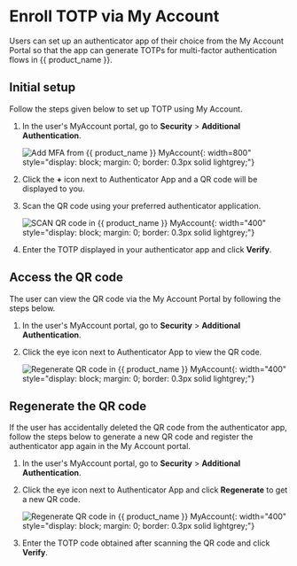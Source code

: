# Enroll TOTP via My Account

Users can set up an authenticator app of their choice from the My Account Portal so that the app can generate TOTPs for multi-factor authentication flows in {{ product_name }}.

## Initial setup

Follow the steps given below to set up TOTP using My Account.

1. In the user's MyAccount portal, go to **Security** > **Additional Authentication**.

    ![Add MFA from {{ product_name }} MyAccount]({{base_path}}/assets/img/guides/mfa/totp/view-mfa-via-myaccount.png){: width=800" style="display: block; margin: 0; border: 0.3px solid lightgrey;"}

2. Click the **+** icon next to Authenticator App and a QR code will be displayed to you.

3. Scan the QR code using your preferred authenticator application.

    ![SCAN QR code in {{ product_name }} MyAccount]({{base_path}}/assets/img/guides/mfa/totp/scan-qr-code-via-myaccount.png){: width="400" style="display: block; margin: 0; border: 0.3px solid lightgrey;"}

4. Enter the TOTP displayed in your authenticator app and click **Verify**.

## Access the QR code

The user can view the QR code via the My Account Portal by following the steps below.

1. In the user's MyAccount portal, go to **Security** > **Additional Authentication**.

2. Click the eye icon next to Authenticator App to view the QR code.

    ![Regenerate QR code in {{ product_name }} MyAccount]({{base_path}}/assets/img/guides/mfa/totp/regenerate-qr-codes.png){: width="400" style="display: block; margin: 0; border: 0.3px solid lightgrey;"}

## Regenerate the QR code

If the user has accidentally deleted the QR code from the authenticator app, follow the steps below to generate a new QR code and register the authenticator app again in the My Account portal.

1. In the user's MyAccount portal, go to **Security** > **Additional Authentication**.

2. Click the eye icon next to Authenticator App and click **Regenerate** to get a new QR code.

    ![Regenerate QR code in {{ product_name }} MyAccount]({{base_path}}/assets/img/guides/mfa/totp/regenerate-qr-codes.png){: width="400" style="display: block; margin: 0; border: 0.3px solid lightgrey;"}

3. Enter the TOTP code obtained after scanning the QR code and click **Verify**.




